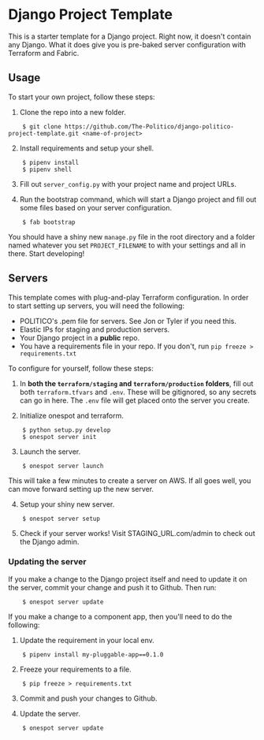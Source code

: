 # Django Project Template

This is a starter template for a Django project. Right now, it doesn't contain any Django. What it does give you is pre-baked server configuration with Terraform and Fabric.

## Usage

To start your own project, follow these steps:

1. Clone the repo into a new folder.

```
    $ git clone https://github.com/The-Politico/django-politico-project-template.git <name-of-project>
```

2. Install requirements and setup your shell.

```
    $ pipenv install
    $ pipenv shell
```

3. Fill out `server_config.py` with your project name and project URLs.

4. Run the bootstrap command, which will start a Django project and fill out some files based on your server configuration.

```
    $ fab bootstrap
```

You should have a shiny new `manage.py` file in the root directory and a folder named whatever you set `PROJECT_FILENAME` to with your settings and all in there. Start developing!

## Servers

This template comes with plug-and-play Terraform configuration. In order to start setting up servers, you will need the following:

- POLITICO's .pem file for servers. See Jon or Tyler if you need this.
- Elastic IPs for staging and production servers.
- Your Django project in a **public** repo.
- You have a requirements file in your repo. If you don't, run `pip freeze > requirements.txt`

To configure for yourself, follow these steps:

1. In **both the `terraform/staging` and `terraform/production` folders**, fill out both `terraform.tfvars` and `.env`. These will be gitignored, so any secrets can go in here. The `.env` file will get placed onto the server you create.

2. Initialize onespot and terraform.

``` 
    $ python setup.py develop
    $ onespot server init
```

3. Launch the server.

``` 
    $ onespot server launch
```

This will take a few minutes to create a server on AWS. If all goes well, you can move forward setting up the new server.

4. Setup your shiny new server.

```
    $ onespot server setup
```

5. Check if your server works! Visit STAGING_URL.com/admin to check out the Django admin.

### Updating the server

If you make a change to the Django project itself and need to update it on the server, commit your change and push it to Github. Then run:

```
    $ onespot server update
```

If you make a change to a component app, then you'll need to do the following:

1. Update the requirement in your local env.

```
    $ pipenv install my-pluggable-app==0.1.0
```

2. Freeze your requirements to a file.

```
    $ pip freeze > requirements.txt
```

3. Commit and push your changes to Github.

4. Update the server.

```
    $ onespot server update
```
